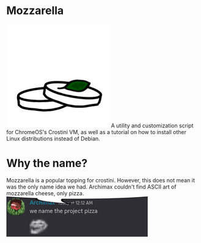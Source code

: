 # Mozzarella
![Mozzarella Logo](Mozz.png)
A utility and customization script for ChromeOS's Crostini VM, as well as a tutorial on how to install other Linux distributions instead of Debian.


# Why the name?
Mozzarella is a popular topping for crostini. However, this does not mean it was the only name idea we had. Archimax couldn't find ASCII art of mozzarella cheese, only pizza.
![nameitpizza](Pizza.png)
